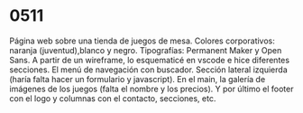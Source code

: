 # 0511
Página web sobre una tienda de juegos de mesa.
Colores corporativos: naranja (juventud),blanco y negro.
Tipografías: Permanent Maker y Open Sans.
A partir de un wireframe, lo esquematicé en vscode e hice diferentes secciones.
El menú de navegación con buscador.
Sección lateral izquierda (haría falta hacer un formulario y javascript).
En el main, la galería de imágenes de los juegos (falta el nombre y los precios).
Y por último el footer con el logo y columnas con el contacto, secciones, etc.
